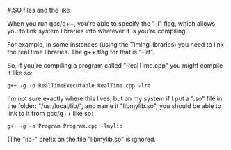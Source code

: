 #.SO files and the like

When you run gcc/g++, you're able to specify the "-l" flag, which allows you to link system libraries into whatever it is you're compiling.

For example, in some instances (using the Timing libraries) you need to link the real time libraries. The g++ flag for that is "-lrt".

So, if you're compiling a program called "RealTime.cpp" you might compile it like so:

    g++ -g -o RealTimeExecutable RealTime.cpp -lrt
    

I'm not sure exactly where this lives, but on my system if I put a ".so" file in the folder: "/usr/local/lib/", and name it "libmylib.so",
you should be able to link to it from gcc/g++ like so:

    g++ -g -o Program Program.cpp -lmylib
    
(The "lib-" prefix on the file "libmylib.so" is ignored.
